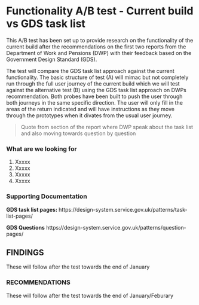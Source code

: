 <h1>Functionality A/B test - Current build vs GDS task list</h1>

<p>This A/B test has been set up to provide research on the functionality of the current build after the recommendations on the first two 
reports from the Department of Work and Pensions (DWP) with their feedback based on the Government Design Standard (GDS).</p>

<p>The test will compare the GDS task list approach against the current functionality. The basic structure of test (A) will mimac but not completely 
run through the full user journey of the current build which we will test against the alternative test (B) using the GDS task list approach on DWPs 
recommendation. Both probes have been built to push the user through both journeys in the same specific direction. The user will only fill in the 
areas of the return indicated and will have instructions as they move through the prototypes when it divates from the usual user journey.</p>

<blockquote>Quote from section of the report where DWP speak about the task list and also moving towards question by question</blockquote>

<h3>What are we looking for</h3>
<ol>
  <li>Xxxxx</li>
  <li>Xxxxx</li>
  <li>Xxxxx</li>
  <li>Xxxxx</li>
</ol></p>

<h3>Supporting Documentation</h3>
<p><b>GDS task list pages:</b> https://design-system.service.gov.uk/patterns/task-list-pages/</p>
<p><b>GDS Questions</b> https://design-system.service.gov.uk/patterns/question-pages/</p>


<h2>FINDINGS</h2>

These will follow after the test towards the end of January


<h3>RECOMMENDATIONS</h3> 

These will follow after the test towards the end of January/Feburary
